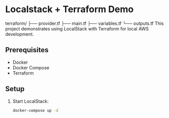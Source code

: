 # Localstack + Terraform Demo
terraform/ ├── provider.tf ├── main.tf ├── variables.tf └── outputs.tf
This project demonstrates using LocalStack with Terraform for local AWS development.

## Prerequisites

- Docker
- Docker Compose
- Terraform

## Setup

1. Start LocalStack:
   ```bash
   docker-compose up -d

